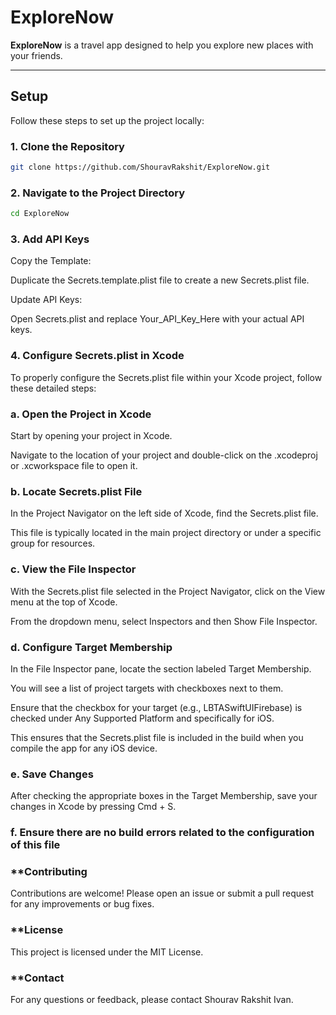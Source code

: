 # **ExploreNow**

**ExploreNow** is a travel app designed to help you explore new places with your friends.

---

## **Setup**

Follow these steps to set up the project locally:

### **1. Clone the Repository**
```bash
git clone https://github.com/ShouravRakshit/ExploreNow.git
```
### **2. Navigate to the Project Directory**

```bash
cd ExploreNow
```

### **3. Add API Keys**
Copy the Template:

Duplicate the Secrets.template.plist file to create a new Secrets.plist file.

Update API Keys:

Open Secrets.plist and replace Your_API_Key_Here with your actual API keys.

### **4. Configure Secrets.plist in Xcode**
To properly configure the Secrets.plist file within your Xcode project, follow these detailed steps:

### **a. Open the Project in Xcode**
Start by opening your project in Xcode.

Navigate to the location of your project and double-click on the .xcodeproj or .xcworkspace file to open it.

### **b. Locate Secrets.plist File**
In the Project Navigator on the left side of Xcode, find the Secrets.plist file.

This file is typically located in the main project directory or under a specific group for resources.

### **c. View the File Inspector**
With the Secrets.plist file selected in the Project Navigator, click on the View menu at the top of Xcode.

From the dropdown menu, select Inspectors and then Show File Inspector.


### **d. Configure Target Membership**
In the File Inspector pane, locate the section labeled Target Membership.

You will see a list of project targets with checkboxes next to them.

Ensure that the checkbox for your target (e.g., LBTASwiftUIFirebase) is checked under Any Supported Platform and specifically for iOS.

This ensures that the Secrets.plist file is included in the build when you compile the app for any iOS device.

### **e. Save Changes**
After checking the appropriate boxes in the Target Membership, save your changes in Xcode by pressing Cmd + S.

### **f. Ensure there are no build errors related to the configuration of this file**

### **Contributing
Contributions are welcome! Please open an issue or submit a pull request for any improvements or bug fixes.

### **License
This project is licensed under the MIT License.

### **Contact
For any questions or feedback, please contact Shourav Rakshit Ivan.
